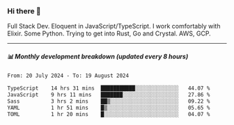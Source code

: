 ### Hi there 👋

Full Stack Dev. Eloquent in JavaScript/TypeScript. I work comfortably with Elixir. Some Python. Trying to get into Rust, Go and Crystal. AWS, GCP.

***

##### 📊 Monthly development breakdown (updated every 8 hours)

<!--START_SECTION:waka-->

```txt
From: 20 July 2024 - To: 19 August 2024

TypeScript    14 hrs 31 mins  ███████████░░░░░░░░░░░░░░   44.07 %
JavaScript    9 hrs 11 mins   ███████░░░░░░░░░░░░░░░░░░   27.86 %
Sass          3 hrs 2 mins    ██▒░░░░░░░░░░░░░░░░░░░░░░   09.22 %
YAML          1 hr 51 mins    █▒░░░░░░░░░░░░░░░░░░░░░░░   05.65 %
TOML          1 hr 20 mins    █░░░░░░░░░░░░░░░░░░░░░░░░   04.07 %
```

<!--END_SECTION:waka-->
